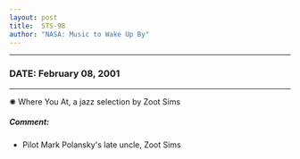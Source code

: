 ```yaml
---
layout: post
title:  STS-98
author: "NASA: Music to Wake Up By"
---
```


----
### DATE: February 08, 2001
----
✺ Where You At, a jazz selection by Zoot Sims

##### Comment:
* Pilot Mark Polansky's late uncle, Zoot Sims
